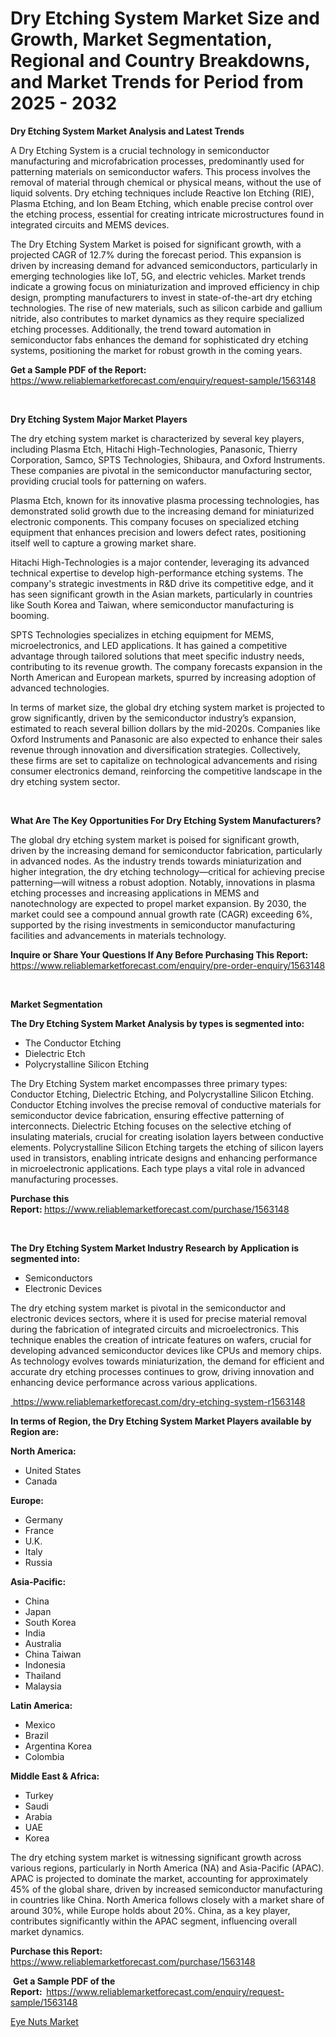 <p><h1>Dry Etching System Market Size and Growth, Market Segmentation, Regional and Country Breakdowns, and Market Trends for Period from 2025 -  2032</h1></p><p><strong>Dry Etching System Market Analysis and Latest Trends</strong></p>
<p><p>A Dry Etching System is a crucial technology in semiconductor manufacturing and microfabrication processes, predominantly used for patterning materials on semiconductor wafers. This process involves the removal of material through chemical or physical means, without the use of liquid solvents. Dry etching techniques include Reactive Ion Etching (RIE), Plasma Etching, and Ion Beam Etching, which enable precise control over the etching process, essential for creating intricate microstructures found in integrated circuits and MEMS devices.</p><p>The Dry Etching System Market is poised for significant growth, with a projected CAGR of 12.7% during the forecast period. This expansion is driven by increasing demand for advanced semiconductors, particularly in emerging technologies like IoT, 5G, and electric vehicles. Market trends indicate a growing focus on miniaturization and improved efficiency in chip design, prompting manufacturers to invest in state-of-the-art dry etching technologies. The rise of new materials, such as silicon carbide and gallium nitride, also contributes to market dynamics as they require specialized etching processes. Additionally, the trend toward automation in semiconductor fabs enhances the demand for sophisticated dry etching systems, positioning the market for robust growth in the coming years.</p></p>
<p><strong>Get a Sample PDF of the Report:&nbsp;</strong> <a href="https://www.reliablemarketforecast.com/enquiry/request-sample/1563148?utm_campaign=1789&utm_medium=2&utm_source=Github&utm_content=ia&utm_term=11042025&utm_id=dry-etching-system">https://www.reliablemarketforecast.com/enquiry/request-sample/1563148</a></p>
<p>&nbsp;</p>
<p><strong>Dry Etching System Major Market Players</strong></p>
<p><p>The dry etching system market is characterized by several key players, including Plasma Etch, Hitachi High-Technologies, Panasonic, Thierry Corporation, Samco, SPTS Technologies, Shibaura, and Oxford Instruments. These companies are pivotal in the semiconductor manufacturing sector, providing crucial tools for patterning on wafers.</p><p>Plasma Etch, known for its innovative plasma processing technologies, has demonstrated solid growth due to the increasing demand for miniaturized electronic components. This company focuses on specialized etching equipment that enhances precision and lowers defect rates, positioning itself well to capture a growing market share.</p><p>Hitachi High-Technologies is a major contender, leveraging its advanced technical expertise to develop high-performance etching systems. The company's strategic investments in R&D drive its competitive edge, and it has seen significant growth in the Asian markets, particularly in countries like South Korea and Taiwan, where semiconductor manufacturing is booming.</p><p>SPTS Technologies specializes in etching equipment for MEMS, microelectronics, and LED applications. It has gained a competitive advantage through tailored solutions that meet specific industry needs, contributing to its revenue growth. The company forecasts expansion in the North American and European markets, spurred by increasing adoption of advanced technologies.</p><p>In terms of market size, the global dry etching system market is projected to grow significantly, driven by the semiconductor industry’s expansion, estimated to reach several billion dollars by the mid-2020s. Companies like Oxford Instruments and Panasonic are also expected to enhance their sales revenue through innovation and diversification strategies. Collectively, these firms are set to capitalize on technological advancements and rising consumer electronics demand, reinforcing the competitive landscape in the dry etching system sector.</p></p>
<p>&nbsp;</p>
<p><strong>What Are The Key Opportunities For Dry Etching System Manufacturers?</strong></p>
<p><p>The global dry etching system market is poised for significant growth, driven by the increasing demand for semiconductor fabrication, particularly in advanced nodes. As the industry trends towards miniaturization and higher integration, the dry etching technology—critical for achieving precise patterning—will witness a robust adoption. Notably, innovations in plasma etching processes and increasing applications in MEMS and nanotechnology are expected to propel market expansion. By 2030, the market could see a compound annual growth rate (CAGR) exceeding 6%, supported by the rising investments in semiconductor manufacturing facilities and advancements in materials technology.</p></p>
<p><strong>Inquire or Share Your Questions If Any Before Purchasing This Report:</strong> <a href="https://www.reliablemarketforecast.com/enquiry/pre-order-enquiry/1563148?utm_campaign=1789&utm_medium=2&utm_source=Github&utm_content=ia&utm_term=11042025&utm_id=dry-etching-system">https://www.reliablemarketforecast.com/enquiry/pre-order-enquiry/1563148</a></p>
<p>&nbsp;</p>
<p><strong>Market Segmentation</strong></p>
<p><strong>The Dry Etching System Market Analysis by types is segmented into:</strong></p>
<p><ul><li>The Conductor Etching</li><li>Dielectric Etch</li><li>Polycrystalline Silicon Etching</li></ul></p>
<p><p>The Dry Etching System market encompasses three primary types: Conductor Etching, Dielectric Etching, and Polycrystalline Silicon Etching. Conductor Etching involves the precise removal of conductive materials for semiconductor device fabrication, ensuring effective patterning of interconnects. Dielectric Etching focuses on the selective etching of insulating materials, crucial for creating isolation layers between conductive elements. Polycrystalline Silicon Etching targets the etching of silicon layers used in transistors, enabling intricate designs and enhancing performance in microelectronic applications. Each type plays a vital role in advanced manufacturing processes.</p></p>
<p><strong>Purchase this Report:&nbsp;</strong><a href="https://www.reliablemarketforecast.com/purchase/1563148?utm_campaign=1789&utm_medium=2&utm_source=Github&utm_content=ia&utm_term=11042025&utm_id=dry-etching-system">https://www.reliablemarketforecast.com/purchase/1563148</a></p>
<p>&nbsp;</p>
<p><strong>The Dry Etching System Market Industry Research by Application is segmented into:</strong></p>
<p><ul><li>Semiconductors</li><li>Electronic Devices</li></ul></p>
<p><p>The dry etching system market is pivotal in the semiconductor and electronic devices sectors, where it is used for precise material removal during the fabrication of integrated circuits and microelectronics. This technique enables the creation of intricate features on wafers, crucial for developing advanced semiconductor devices like CPUs and memory chips. As technology evolves towards miniaturization, the demand for efficient and accurate dry etching processes continues to grow, driving innovation and enhancing device performance across various applications.</p></p>
<p><a href="https://www.reliablemarketforecast.com/dry-etching-system-r1563148?utm_campaign=1789&utm_medium=2&utm_source=Github&utm_content=ia&utm_term=11042025&utm_id=dry-etching-system">&nbsp;https://www.reliablemarketforecast.com/dry-etching-system-r1563148</a></p>
<p><strong>In terms of Region, the Dry Etching System Market Players available by Region are:</strong></p>
<p>
    <p> <strong> North America: </strong>
        <ul>
            <li>United States</li>
            <li>Canada</li>
        </ul>
        </p> 
    <p> <strong> Europe: </strong>
        <ul>
            <li>Germany</li>
            <li>France</li>
            <li>U.K.</li>
            <li>Italy</li>
            <li>Russia</li>
        </ul>
        </p> 
    <p> <strong> Asia-Pacific: </strong>
        <ul>
            <li>China</li>
            <li>Japan</li>
            <li>South Korea</li>
            <li>India</li>
            <li>Australia</li>
            <li>China Taiwan</li>
            <li>Indonesia</li>
            <li>Thailand</li>
            <li>Malaysia</li>
        </ul>
        </p> 
    <p> <strong> Latin America: </strong>
        <ul>
            <li>Mexico</li>
            <li>Brazil</li>
            <li>Argentina Korea</li>
            <li>Colombia</li>
        </ul>
        </p> 
    <p> <strong> Middle East & Africa: </strong>
        <ul>
            <li>Turkey</li>
            <li>Saudi</li>
            <li>Arabia</li>
            <li>UAE</li>
            <li>Korea</li>
        </ul>
    </p>
    </p>
<p><p>The dry etching system market is witnessing significant growth across various regions, particularly in North America (NA) and Asia-Pacific (APAC). APAC is projected to dominate the market, accounting for approximately 45% of the global share, driven by increased semiconductor manufacturing in countries like China. North America follows closely with a market share of around 30%, while Europe holds about 20%. China, as a key player, contributes significantly within the APAC segment, influencing overall market dynamics.</p></p>
<p><strong>Purchase this Report: </strong><a href="https://www.reliablemarketforecast.com/purchase/1563148?utm_campaign=1789&utm_medium=2&utm_source=Github&utm_content=ia&utm_term=11042025&utm_id=dry-etching-system">https://www.reliablemarketforecast.com/purchase/1563148</a></p>
<p>&nbsp;<strong>Get a Sample PDF of the Report:&nbsp;&nbsp;</strong><a href="https://www.reliablemarketforecast.com/enquiry/request-sample/1563148?utm_campaign=1789&utm_medium=2&utm_source=Github&utm_content=ia&utm_term=11042025&utm_id=dry-etching-system">https://www.reliablemarketforecast.com/enquiry/request-sample/1563148</a></p>
<p><strong></strong></p>
<p><p><a href="https://github.com/sanokdagada01/Market-Research-Report-List-1/blob/main/eye-nuts-market.md?utm_campaign=1789&utm_medium=2&utm_source=Github&utm_content=ia&utm_term=11042025&utm_id=dry-etching-system">Eye Nuts Market</a></p></p>